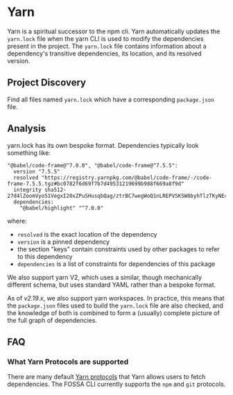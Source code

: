 # Yarn

Yarn is a spiritual successor to the npm cli. Yarn automatically updates the
`yarn.lock` file when the yarn CLI is used to modify the dependencies present in
the project. The `yarn.lock` file contains information about a dependency's
transitive dependencies, its location, and its resolved version.

## Project Discovery

Find all files named `yarn.lock` which have a corresponding `package.json` file.

## Analysis

yarn.lock has its own bespoke format. Dependencies typically look something
like:

```yarn-lock
"@babel/code-frame@^7.0.0", "@babel/code-frame@^7.5.5":
  version "7.5.5"
  resolved "https://registry.yarnpkg.com/@babel/code-frame/-/code-frame-7.5.5.tgz#bc0782f6d69f7b7d49531219699b988f669a8f9d"
  integrity sha512-27d4lZoomVyo51VegxI20xZPuSHusqbQag/ztrBC7wegWoQ1nLREPVSKSW8byhTlzTKyNE4ifaTA6lCp7JjpFw==
  dependencies:
    "@babel/highlight" "^7.0.0"
```

where:

- `resolved` is the exact location of the dependency
- `version` is a pinned dependency
- the section "keys" contain constraints used by other packages to refer to this
  dependency
- `dependencies` is a list of constraints for dependencies of this package

We also support yarn V2, which uses a similar, though mechanically different
schema, but uses standard YAML rather than a bespoke format.

As of _v2.19.x_, we also support yarn workspaces.  In practice, this means that
the `package.json` files used to build the `yarn.lock` file are also checked,
and the knowledge of both is combined to form a (usually) complete picture of
the full graph of dependencies.


## FAQ

### What Yarn Protocols are supported

There are many default [Yarn protocols](https://yarnpkg.com/features/protocols) that Yarn allows users to fetch dependencies. The FOSSA CLI currently supports the `npm` and `git` protocols.

<!-- We also support a tar protocol resolver, but this must be related to npm or a custom protocol because I can't find an example. -->